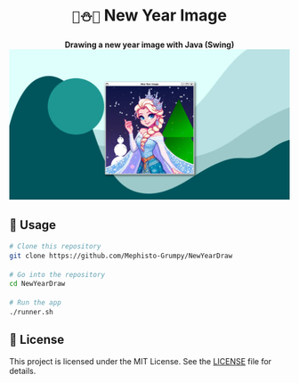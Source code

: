 <div align="center">
    <h1><code>🎄⛄👸</code> New Year Image</h1>
    <strong>Drawing a new year image with Java (Swing)</strong>
    <img src=".github/assets/preview.png" alt="Preview">
</div>

## 🚀 Usage

```bash
# Clone this repository
git clone https://github.com/Mephisto-Grumpy/NewYearDraw

# Go into the repository
cd NewYearDraw

# Run the app
./runner.sh
```

## 📝 License

This project is licensed under the MIT License. See the [LICENSE](LICENSE) file for details.
